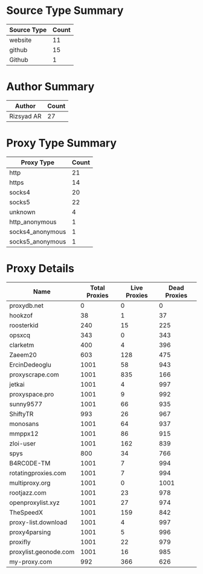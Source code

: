 # Source Type Summary

| Source Type | Count |
|-------------|-------|
| website | 11 |
| github | 15 |
| Github | 1 |


# Author Summary

| Author | Count |
|--------|-------|
| Rizsyad AR | 27 |


# Proxy Type Summary

| Proxy Type | Count |
|------------|-------|
| http | 21 |
| https | 14 |
| socks4 | 20 |
| socks5 | 22 |
| unknown | 4 |
| http_anonymous | 1 |
| socks4_anonymous | 1 |
| socks5_anonymous | 1 |


# Proxy Details

| Name | Total Proxies | Live Proxies | Dead Proxies |
|------|---------------|--------------|---------------|
| proxydb.net | 0 | 0 | 0 |
| hookzof | 38 | 1 | 37 |
| roosterkid | 240 | 15 | 225 |
| opsxcq | 343 | 0 | 343 |
| clarketm | 400 | 4 | 396 |
| Zaeem20 | 603 | 128 | 475 |
| ErcinDedeoglu | 1001 | 58 | 943 |
| proxyscrape.com | 1001 | 835 | 166 |
| jetkai | 1001 | 4 | 997 |
| proxyspace.pro | 1001 | 9 | 992 |
| sunny9577 | 1001 | 66 | 935 |
| ShiftyTR | 993 | 26 | 967 |
| monosans | 1001 | 64 | 937 |
| mmppx12 | 1001 | 86 | 915 |
| zloi-user | 1001 | 162 | 839 |
| spys | 800 | 34 | 766 |
| B4RC0DE-TM | 1001 | 7 | 994 |
| rotatingproxies.com | 1001 | 7 | 994 |
| multiproxy.org | 1001 | 0 | 1001 |
| rootjazz.com | 1001 | 23 | 978 |
| openproxylist.xyz | 1001 | 27 | 974 |
| TheSpeedX | 1001 | 159 | 842 |
| proxy-list.download | 1001 | 4 | 997 |
| proxy4parsing | 1001 | 5 | 996 |
| proxifly | 1001 | 22 | 979 |
| proxylist.geonode.com | 1001 | 16 | 985 |
| my-proxy.com | 992 | 366 | 626 |
